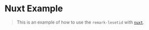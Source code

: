 # Nuxt Example

> This is an example of how to use the `remark-lesetid` with [`nuxt`](https://nuxt.com).
